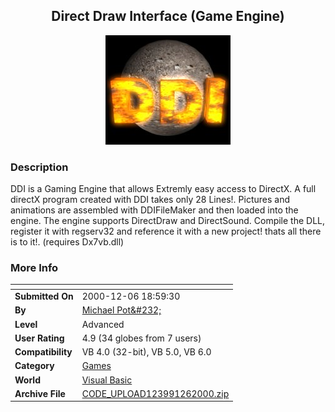 ﻿<div align="center">

## Direct Draw Interface \(Game Engine\)

<img src="PIC20001261652564568.jpg">
</div>

### Description

DDI is a Gaming Engine that allows Extremly easy access to DirectX. A full directX program created with DDI takes only 28 Lines!. Pictures and animations are assembled with DDIFileMaker and then loaded into the engine. The engine supports DirectDraw and DirectSound. Compile the DLL, register it with regserv32 and reference it with a new project! thats all there is to it!. (requires Dx7vb.dll)
 
### More Info
 


<span>             |<span>
---                |---
**Submitted On**   |2000-12-06 18:59:30
**By**             |[Michael Pot&\#232;](https://github.com/Planet-Source-Code/PSCIndex/blob/master/ByAuthor/michael-pot-232.md)
**Level**          |Advanced
**User Rating**    |4.9 (34 globes from 7 users)
**Compatibility**  |VB 4\.0 \(32\-bit\), VB 5\.0, VB 6\.0
**Category**       |[Games](https://github.com/Planet-Source-Code/PSCIndex/blob/master/ByCategory/games__1-38.md)
**World**          |[Visual Basic](https://github.com/Planet-Source-Code/PSCIndex/blob/master/ByWorld/visual-basic.md)
**Archive File**   |[CODE\_UPLOAD123991262000\.zip](https://github.com/Planet-Source-Code/michael-pot-232-direct-draw-interface-game-engine__1-13378/archive/master.zip)








